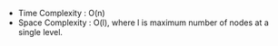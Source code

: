 * Time Complexity : O(n)
* Space Complexity : O(l), where l is maximum number of nodes at a single level.
